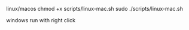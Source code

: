 linux/macos
chmod +x scripts/linux-mac.sh
sudo ./scripts/linux-mac.sh



windows 
run with right click